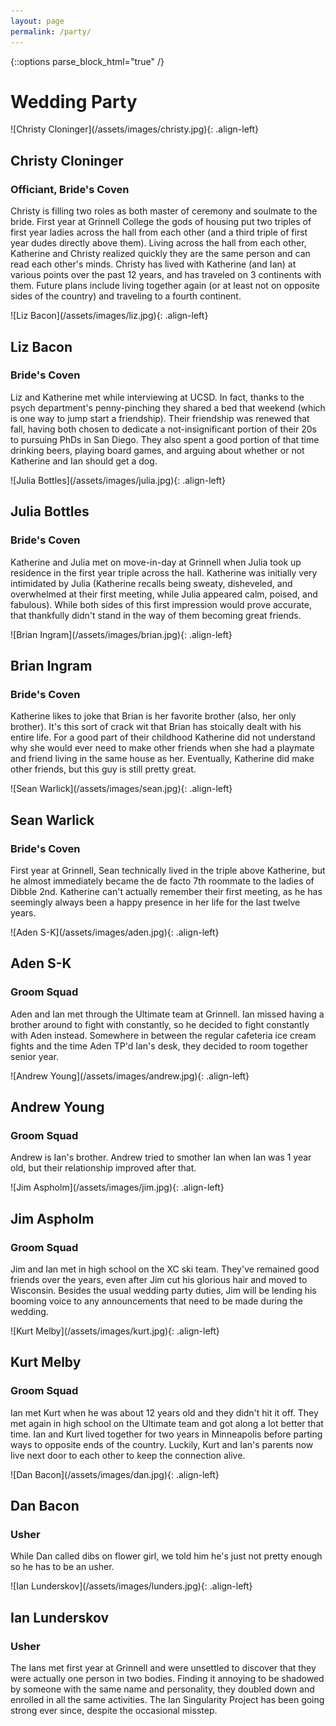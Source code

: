 ```yaml
---
layout: page
permalink: /party/
---
```


{::options parse_block_html="true" /}

# Wedding Party

<section class="bios">
![Christy Cloninger](/assets/images/christy.jpg){: .align-left}

## Christy Cloninger
### Officiant, Bride's Coven

Christy is filling two roles as both master of ceremony and soulmate to the bride. First year at Grinnell College the gods of housing put two triples of first year ladies across the hall from each other (and a third triple of first year dudes directly above them). Living across the hall from each other, Katherine and Christy realized quickly they are the same person and can read each other's minds. Christy has lived with Katherine (and Ian)  at various points over the past 12 years, and has traveled on 3 continents with them. Future plans include living together again (or at least not on opposite sides of the country) and traveling to a fourth continent.
</section>

<section class="bios">
![Liz Bacon](/assets/images/liz.jpg){: .align-left}

## Liz Bacon
### Bride's Coven

Liz and Katherine met while interviewing at UCSD. In fact, thanks to the psych department's penny-pinching they shared a bed that weekend (which is one way to jump start a friendship). Their friendship was renewed that fall, having both chosen to dedicate a not-insignificant portion of their 20s to pursuing PhDs in San Diego. They also spent a good portion of that time drinking beers, playing board games, and arguing about whether or not Katherine and Ian should get a dog.
</section>

<section class="bios">
![Julia Bottles](/assets/images/julia.jpg){: .align-left}

## Julia Bottles
### Bride's Coven

Katherine and Julia met on move-in-day at Grinnell when Julia took up residence in the first year triple across the hall. Katherine was initially very intimidated by Julia (Katherine recalls being sweaty, disheveled, and overwhelmed at their first meeting, while Julia appeared calm, poised, and fabulous). While both sides of this first impression would prove accurate, that thankfully didn't stand in the way of them becoming great friends.
</section>

<section class="bios">
![Brian Ingram](/assets/images/brian.jpg){: .align-left}

## Brian Ingram
### Bride's Coven

Katherine likes to joke that Brian is her favorite brother (also, her only brother). It's this sort of crack wit that Brian has stoically dealt with his entire life. For a good part of their childhood Katherine did not understand why she would ever need to make other friends when she had a playmate and friend living in the same house as her. Eventually, Katherine did make other friends, but this guy is still pretty great.
</section>

<section class="bios">
![Sean Warlick](/assets/images/sean.jpg){: .align-left}

## Sean Warlick
### Bride's Coven

First year at Grinnell, Sean technically lived in the triple above Katherine, but he almost immediately became the de facto 7th roommate to the ladies of Dibble 2nd. Katherine can't actually remember their first meeting, as he has seemingly always been a happy presence in her life for the last twelve years.
</section>

<section class="bios">
![Aden S-K](/assets/images/aden.jpg){: .align-left}

## Aden S-K
### Groom Squad

Aden and Ian met through the Ultimate team at Grinnell. Ian missed having a brother around to fight with constantly, so he decided to fight constantly with Aden instead. Somewhere in between the regular cafeteria ice cream fights and the time Aden TP'd Ian's desk, they decided to room together senior year.
</section>

<section class="bios">
![Andrew Young](/assets/images/andrew.jpg){: .align-left}

## Andrew Young
### Groom Squad

Andrew is Ian's brother. Andrew tried to smother Ian when Ian was 1 year old, but their relationship improved after that.
</section>

<section class="bios">
![Jim Aspholm](/assets/images/jim.jpg){: .align-left}

## Jim Aspholm
### Groom Squad

Jim and Ian met in high school on the XC ski team. They've remained good friends over the years, even after Jim cut his glorious hair and moved to Wisconsin. Besides the usual wedding party duties, Jim will be lending his booming voice to any announcements that need to be made during the wedding.
</section>

<section class="bios">
![Kurt Melby](/assets/images/kurt.jpg){: .align-left}

## Kurt Melby
### Groom Squad

Ian met Kurt when he was about 12 years old and they didn't hit it off. They met again in high school on the Ultimate team and got along a lot better that time. Ian and Kurt lived together for two years in Minneapolis before parting ways to opposite ends of the country. Luckily, Kurt and Ian's parents now live next door to each other to keep the connection alive.
</section>

<section class="bios">
![Dan Bacon](/assets/images/dan.jpg){: .align-left}

## Dan Bacon
### Usher

While Dan called dibs on flower girl, we told him he's just not pretty enough so he has to be an usher.
</section>

<section class="bios">
![Ian Lunderskov](/assets/images/lunders.jpg){: .align-left}

## Ian Lunderskov
### Usher

The Ians met first year at Grinnell and were unsettled to discover that they were actually one person in two bodies. Finding it annoying to be shadowed by someone with the same name and personality, they doubled down and enrolled in all the same activities. The Ian Singularity Project has been going strong ever since, despite the occasional misstep.
</section>
